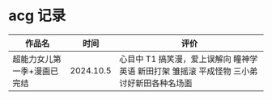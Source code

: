 # acg 记录

| 作品名                      | 时间      | 评价                                                                                      |
| --------------------------- | --------- | ----------------------------------------------------------------------------------------- |
| 超能力女儿第一季+漫画已完结 | 2024.10.5 | 心目中 T1 搞笑漫，爱上误解向 瞳神学英语 新田打架 雏摇滚 平成怪物 三小弟讨好新田各种名场面 |
